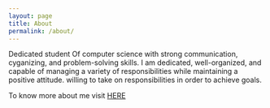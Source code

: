 ```yaml
---
layout: page
title: About
permalink: /about/
---
```


Dedicated student Of computer science with strong communication,
cyganizing, and problem-solving skills. I am dedicated, well-organized,
and capable of managing a variety of responsibilities while maintaining
a positive attitude. willing to take on responsibilities in order to achieve
goals. 

To know more about me visit [HERE](https://github.com/ankushgupta003)